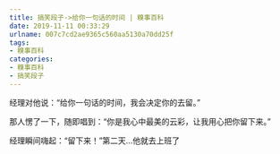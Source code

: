 ```yaml
---
title: 搞笑段子->给你一句话的时间 | 糗事百科
date: 2019-11-11 00:33:29
urlname: 007c7cd2ae9365c560aa5130a70dd25f
tags: 
- 糗事百科
categories:
- 糗事百科
- 搞笑段子
---
```

经理对他说：“给你一句话的时间，我会决定你的去留。”

那人愣了一下，随即唱到：“你是我心中最美的云彩，让我用心把你留下来。”

经理瞬间嗨起：“留下来！”第二天…他就去上班了


